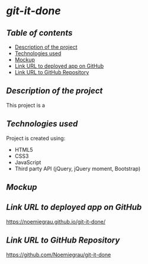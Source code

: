 # **_git-it-done_**

## **_Table of contents_**
* [Description of the project](#description-of-the-project)
* [Technologies used](#technologies-used)
* [Mockup](#mockup)
* [Link URL to deployed app on GitHub](#link-URL-to-deployed-app-on-GitHub)
* [Link URL to GitHub Repository](#link-URL-to-GitHub-repository)

## **_Description of the project_**
This project is a 

## **_Technologies used_**
Project is created using:
* HTML5
* CSS3
* JavaScript
* Third party API (jQuery, jQuery moment, Bootstrap)

## **_Mockup_**

## **_Link URL to deployed app on GitHub_**
https://noemiegrau.github.io/git-it-done/

## **_Link URL to GitHub Repository_**
https://github.com/Noemiegrau/git-it-done
